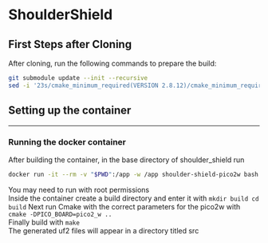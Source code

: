 # ShoulderShield
## First Steps after Cloning
After cloning, run the following commands to prepare the build:

```bash
git submodule update --init --recursive
sed -i '23s/cmake_minimum_required(VERSION 2.8.12)/cmake_minimum_required(VERSION 3.5..3.27)/' lib/pico-sdk/lib/mbedtls/CMakeLists.txt
```
## Setting up the container
---

### Running the docker container
After building the container, in the base directory of shoulder_shield run
```bash
docker run -it --rm -v "$PWD":/app -w /app shoulder-shield-pico2w bash
```
You may need to run with root permissions\
Inside the container create a build directory and enter it with ```mkdir build
cd build```
Next run Cmake with the correct parameters for the pico2w with `cmake -DPICO_BOARD=pico2_w ..`\
Finally build with `make`\
The generated uf2 files will appear in a directory titled src
